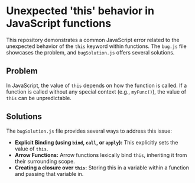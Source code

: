 # Unexpected 'this' behavior in JavaScript functions

This repository demonstrates a common JavaScript error related to the unexpected behavior of the `this` keyword within functions.  The `bug.js` file showcases the problem, and `bugSolution.js` offers several solutions.

## Problem

In JavaScript, the value of `this` depends on how the function is called.  If a function is called without any special context (e.g., `myFunc()`), the value of `this` can be unpredictable.

## Solutions

The `bugSolution.js` file provides several ways to address this issue:

* **Explicit Binding (using `bind`, `call`, or `apply`):** This explicitly sets the value of `this`. 
* **Arrow Functions:** Arrow functions lexically bind `this`, inheriting it from their surrounding scope. 
* **Creating a closure over `this`:** Storing this in a variable within a function and passing that variable in.